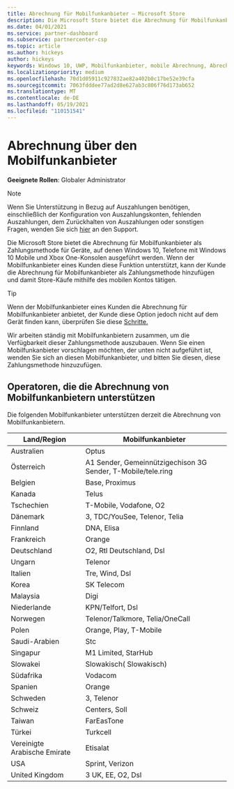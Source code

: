 ```yaml
---
title: Abrechnung für Mobilfunkanbieter – Microsoft Store
description: Die Microsoft Store bietet die Abrechnung für Mobilfunkanbieter als Zahlungsmethode für Mobilfunkanbieter, die diese Funktion unterstützen.
ms.date: 04/01/2021
ms.service: partner-dashboard
ms.subservice: partnercenter-csp
ms.topic: article
ms.author: hickeys
author: hickeys
keywords: Windows 10, UWP, Mobilfunkanbieter, mobile Abrechnung, Abrechnung für Mobilfunkanbieter
ms.localizationpriority: medium
ms.openlocfilehash: 70d1d05911c927832ae82a402b0c17be52e39cfa
ms.sourcegitcommit: 7063fdddee77ad2d8e627ab3c806f76d173ab652
ms.translationtype: MT
ms.contentlocale: de-DE
ms.lasthandoff: 05/19/2021
ms.locfileid: "110151541"
---
```

# <a name="mobile-operator-billing"></a>Abrechnung über den Mobilfunkanbieter

**Geeignete Rollen**: Globaler Administrator

> [!NOTE]
> Wenn Sie Unterstützung in Bezug auf Auszahlungen benötigen, einschließlich der Konfiguration von Auszahlungskonten, fehlenden Auszahlungen, dem Zurückhalten von Auszahlungen oder sonstigen Fragen, wenden Sie sich [hier](https://developer.microsoft.com/windows/support) an den Support.

Die Microsoft Store bietet die Abrechnung für Mobilfunkanbieter als Zahlungsmethode für Geräte, auf denen Windows 10, Telefone mit Windows 10 Mobile und Xbox One-Konsolen ausgeführt werden. Wenn der Mobilfunkanbieter eines Kunden diese Funktion unterstützt, kann der Kunde die Abrechnung für Mobilfunkanbieter als Zahlungsmethode hinzufügen und damit Store-Käufe mithilfe des mobilen Kontos tätigen.

> [!TIP]
> Wenn der Mobilfunkanbieter eines Kunden die Abrechnung für Mobilfunkanbieter anbietet, der Kunde diese Option jedoch nicht auf dem Gerät finden kann, überprüfen Sie diese [Schritte.](https://support.microsoft.com/instantanswers/b25d6dd6-fb8b-3710-1e13-4d30eb01b51f)

Wir arbeiten ständig mit Mobilfunkanbietern zusammen, um die Verfügbarkeit dieser Zahlungsmethode auszubauen. Wenn Sie einen Mobilfunkanbieter vorschlagen möchten, der unten nicht aufgeführt ist, wenden Sie sich an diesen Mobilfunkanbieter, und bitten Sie diesen, diese Zahlungsmethode hinzuzufügen.

## <a name="operators-that-support-mobile-operator-billing"></a>Operatoren, die die Abrechnung von Mobilfunkanbietern unterstützen

Die folgenden Mobilfunkanbieter unterstützen derzeit die Abrechnung von Mobilfunkanbietern.

| Land/Region       | Mobilfunkanbieter                                        |
|----------------------|---------------------------------------------------------|
| Australien            | Optus                                                   |
| Österreich              | A1 Sender, Gemeinnützigechison 3G Sender, T-Mobile/tele.ring  |
| Belgien              | Base, Proximus                                          |
| Kanada               | Telus                                                   |
| Tschechien              | T-Mobile, Vodafone, O2                                  |
| Dänemark              | 3, TDC/YouSee, Telenor, Telia                         |
| Finnland              | DNA, Elisa                                              |
| Frankreich               | Orange                                                  |
| Deutschland              | O2, Rtl Deutschland, Dsl                       |
| Ungarn              | Telenor                                                 |
| Italien                | Tre, Wind, Dsl                                     |
| Korea                | SK Telecom                                              |
| Malaysia             | Digi                                                    |
| Niederlande          | KPN/Telfort, Dsl                                 |
| Norwegen               | Telenor/Talkmore, Telia/OneCall                     |
| Polen               | Orange, Play, T-Mobile                                  |
| Saudi-Arabien         | Stc                                                     |
| Singapur            | M1 Limited, StarHub                                     |
| Slowakei             | Slowakisch( Slowakisch)                                          |
| Südafrika         | Vodacom                                                 |
| Spanien                | Orange                                                  |
| Schweden               | 3, Telenor                                              |
| Schweiz          | Centers, Soll                                       |
| Taiwan               | FarEasTone                                              |
| Türkei               | Turkcell                                                |
| Vereinigte Arabische Emirate | Etisalat                                                |
| USA        | Sprint, Verizon                                         |
| United Kingdom       | 3 UK, EE, O2, Dsl                                 |
